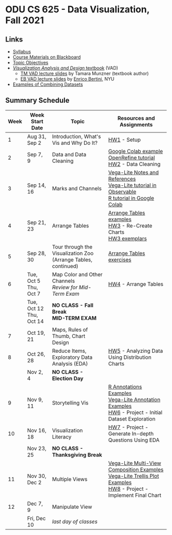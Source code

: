 # ODU CS 625 - Data Visualization, Fall 2021

## Links

* [Syllabus](syllabus.md)
* [Course Materials on Blackboard](https://www.blackboard.odu.edu/ultra/courses/_385481_1/cl/outline)
* [Topic Objectives](objectives.md)
* [*Visualization Analysis and Design* textbook](https://www.cs.ubc.ca/~tmm/vadbook/) (VAD)
  * [TM VAD lecture slides](https://www.cs.ubc.ca/~tmm/talks.html#vadallslides) by Tamara Munzner (textbook author)
  * [EB VAD lecture slides](http://bit.ly/lecture-slides-iv16) by [Enrico Bertini](http://enrico.bertini.io/), NYU
* [Examples of Combining Datasets](combining-datasets.md)

## Summary Schedule

|Week |Week Start Date|Topic|Resources and Assignments| 
|---|---|---|---|
|1|	Aug 31, Sep 2|	Introduction, What's Vis and Why Do It? | [HW1](HW1.md) - Setup |
|2|	Sep 7, 9|	Data and Data Cleaning | [Google Colab example](625_F21_Week_02_Data.ipynb)<br/>[OpenRefine tutorial](Wk2-OpenRefine-tutorial.md)<br/>[HW2](HW2.md) - Data Cleaning |
|3|	Sep 14, 16|	Marks and Channels | [Vega-Lite Notes and References](https://github.com/odu-cs625-datavis/public/blob/main/fall21/vega-lite.md)<br/>[Vega-Lite tutorial in Observable](https://observablehq.com/d/06499f6a4926793f)<br/>[R tutorial in Google Colab](https://github.com/odu-cs625-datavis/public/blob/main/fall21/625_F21_Marks_Channels_R.ipynb)
|4|	Sep 21, 23	|Arrange Tables | [Arrange Tables examples](Wk4-Arrange-Tables-examples.md)<br/>[HW3](HW3.md) - Re-Create Charts<br/>[HW3 exemplars](https://github.com/odu-cs625-datavis/exemplars/blob/main/HW3-fall21.md)|
|5|	Sep 28, 30|	Tour through the Visualization Zoo<br/>(Arrange Tables, continued) |[Arrange Tables exercises](Wk5-Arrange-Tables-exercises.md) |
|6|	Tue, Oct 5<br/>Thu, Oct 7|	Map Color and Other Channels<br/>*Review for Mid-Term Exam* |[HW4](HW4.md) - Arrange Tables|
||	Tue, Oct 12<br/>Thu, Oct 14|	**NO CLASS - Fall Break**<br/>**MID-TERM EXAM**| |
|7|	Oct 19, 21|	Maps, Rules of Thumb, Chart Design| |
|8|	Oct 26, 28|	Reduce Items, Exploratory Data Analysis (EDA) | [HW5](HW5.md) - Analyzing Data Using Distribution Charts|
||	Nov 2, 4|	**NO CLASS - Election Day** | |
|9|	Nov 9, 11|	Storytelling Vis| [R Annotations Examples](https://github.com/odu-cs625-datavis/public/blob/main/fall21/CS625_F21_R_Annotations_Examples.ipynb)<br/>[Vega-Lite Annotation Examples](https://observablehq.com/@weiglemc/vega-lite-annotations-examples)<br/>[HW6](HW6.md) - Project - Initial Dataset Exploration|
|10|	Nov 16, 18|	Visualization Literacy|[HW7](HW7.md) - Project - Generate In-depth Questions Using EDA|
| | Nov 23, 25|**NO CLASS - Thanksgiving Break** | |
|11|	Nov 30, Dec 2|	Multiple Views |[Vega-Lite Multi-View Composition Examples](https://observablehq.com/@weiglemc/cs-625-multi-view-composition-in-vega-lite?collection=@weiglemc/cs625)<br/>[Vega-Lite Trellis Plot Examples](https://observablehq.com/@weiglemc/trellis-plot-examples-in-vega-lite)<br/>[HW8](HW8.md) - Project - Implement Final Chart|
|12|	Dec 7, 9|	Manipulate View | |
|| Fri, Dec 10|	*last day of classes*
